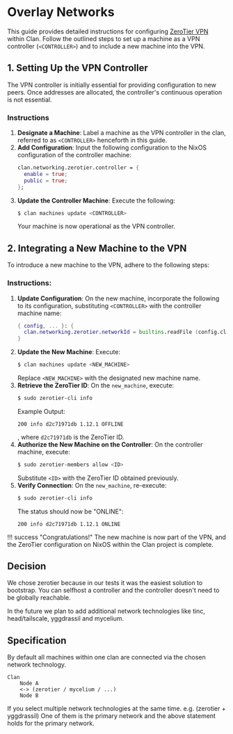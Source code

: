 # Overlay Networks

This guide provides detailed instructions for configuring
[ZeroTier VPN](https://zerotier.com) within Clan. Follow the
outlined steps to set up a machine as a VPN controller (`<CONTROLLER>`) and to
include a new machine into the VPN.

## 1. Setting Up the VPN Controller

The VPN controller is initially essential for providing configuration to new
peers. Once addresses are allocated, the controller's continuous operation is not essential.

### Instructions

1. **Designate a Machine**: Label a machine as the VPN controller in the clan,
   referred to as `<CONTROLLER>` henceforth in this guide.
1. **Add Configuration**: Input the following configuration to the NixOS
   configuration of the controller machine:
   ```nix
   clan.networking.zerotier.controller = {
     enable = true;
     public = true;
   };
   ```
1. **Update the Controller Machine**: Execute the following:
   ```bash
   $ clan machines update <CONTROLLER>
   ```
   Your machine is now operational as the VPN controller.

## 2. Integrating a New Machine to the VPN

To introduce a new machine to the VPN, adhere to the following steps:

### Instructions:

1. **Update Configuration**: On the new machine, incorporate the following to its
   configuration, substituting `<CONTROLLER>` with the controller machine name:
   ```nix
   { config, ... }: {
     clan.networking.zerotier.networkId = builtins.readFile (config.clanCore.clanDir + "/machines/<CONTROLLER>/facts/zerotier-network-id");
   }
   ```
1. **Update the New Machine**: Execute:
   ```bash
   $ clan machines update <NEW_MACHINE>
   ```
   Replace `<NEW_MACHINE>` with the designated new machine name.
1. **Retrieve the ZeroTier ID**: On the `new_machine`, execute:
   ```bash
   $ sudo zerotier-cli info
   ```
   Example Output: 
   ```{.console, .no-copy}
   200 info d2c71971db 1.12.1 OFFLINE
   ```
   , where `d2c71971db` is the ZeroTier ID.
1. **Authorize the New Machine on the Controller**: On the controller machine,
   execute:
   ```bash
   $ sudo zerotier-members allow <ID>
   ```
   Substitute `<ID>` with the ZeroTier ID obtained previously.
1. **Verify Connection**: On the `new_machine`, re-execute:
   ```bash
   $ sudo zerotier-cli info
   ```
   The status should now be "ONLINE":
   ```{.console, .no-copy}
   200 info d2c71971db 1.12.1 ONLINE
   ```

!!! success "Congratulations!"
    The new machine is now part of the VPN, and the ZeroTier
    configuration on NixOS within the Clan project is complete.

## Decision

We chose zerotier because in our tests it was the easiest solution to bootstrap. You can selfhost a controller and the controller doesn't need to be globally reachable.

In the future we plan to add additional network technologies like tinc, head/tailscale, yggdrassil and mycelium.

## Specification

By default all machines within one clan are connected via the chosen network technology.

```
Clan 
    Node A
    <-> (zerotier / mycelium / ...) 
    Node B
```

If you select multiple network technologies at the same time. e.g. (zerotier + yggdrassil)
One of them is the primary network and the above statement holds for the primary network.
